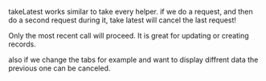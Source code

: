 takeLatest works similar to take every helper.
if we do a request, and then do a second request during it, take latest will cancel the last request!

Only the most recent call will proceed.
It is great for updating or creating records.

also if we change the tabs for example and want to display diffrent data the previous one can be canceled.